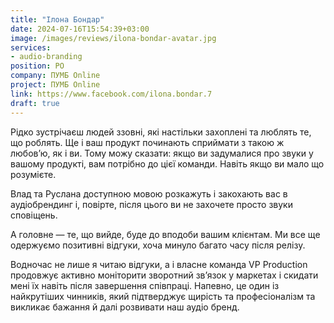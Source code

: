 ```yaml
---
title: "Ілона Бондар"
date: 2024-07-16T15:54:39+03:00
image: /images/reviews/ilona-bondar-avatar.jpg
services:
- audio-branding
position: РО
company: ПУМБ Online
project: ПУМБ Online
link: https://www.facebook.com/ilona.bondar.7
draft: true
---
```


Рідко зустрічаєш людей ззовні, які настільки захоплені та люблять те, що роблять. Ще і ваш продукт починають сприймати з такою ж любов’ю, як і ви. Тому можу сказати: якщо ви задумалися про звуки у вашому продукті, вам потрібно до цієї команди. Навіть якщо ви мало що розумієте.

<!--more-->

Влад та Руслана доступною мовою розкажуть і закохають вас в аудіобрендинг і, повірте, після цього ви не захочете просто звуки сповіщень.

А головне — те, що вийде, буде до вподоби вашим клієнтам. Ми все ще одержуємо позитивні відгуки, хоча минуло багато часу після релізу.

Водночас не лише я читаю відгуки, а і власне команда VP Production продовжує активно моніторити зворотний зв’язок у маркетах і скидати мені їх навіть після завершення співпраці. Напевно, це один із найкрутіших чинників, який підтверджує щирість та професіоналізм та викликає бажання й далі розвивати наш аудіо бренд.